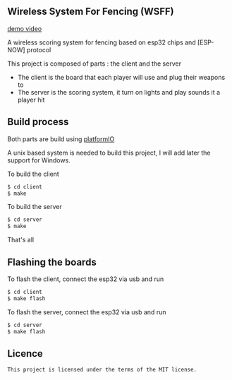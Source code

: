 ## Wireless System For Fencing (WSFF)

[demo video](https://www.youtube.com/watch?v=2zLI0LZTVw4)

A wireless scoring system for fencing based on esp32 chips and [ESP-NOW] protocol

This project is composed of parts : the client and the server
- The client is the board that each player will use and plug their weapons to
- The server is the scoring system, it turn on lights and play sounds it a player hit

## Build process

Both parts are build using [platformIO](https://platformio.org/)

A unix based system is needed to build this project, I will add later the support for Windows.

To build the client
```bash
$ cd client
$ make
```
To build the server
```bash
$ cd server
$ make
```

That's all

## Flashing the boards

To flash the client, connect the esp32 via usb and run
```bash
$ cd client
$ make flash
```

To flash the server, connect the esp32 via usb and run
```bash
$ cd server
$ make flash
```

## Licence
    This project is licensed under the terms of the MIT license.
